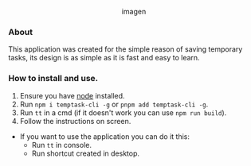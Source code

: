 <p align="center">imagen</p>

### About

This application was created for the simple reason of saving temporary tasks, its design is as simple as it is fast and easy to learn.

### How to install and use.
1. Ensure you have [node](https://nodejs.org/en/download/package-manager/) installed.
2. Run `npm i temptask-cli -g` or `pnpm add temptask-cli -g`.
3. Run `tt` in a cmd (if it doesn't work you can use `npm run build`). 
4. Follow the instructions on screen.
* If you want to use the application you can do it this:
    * Run `tt` in console.
    * Run shortcut created in desktop.